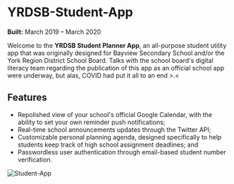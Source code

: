 # YRDSB-Student-App
**Built:** March 2019 – March 2020

Welcome to the **YRDSB Student Planner App**, an all-purpose student utility app that was originally designed for Bayview Secondary School and/or the York Region District School Board. Talks with the school board's digital literacy team regarding the publication of this app as an official school app were underway, but alas, COVID had put it all to an end >.<

## Features
- Repolished view of your school's official Google Calendar, with the ability to set your own reminder push notifications;
- Real-time school announcements updates through the Twitter API;
- Customizable personal planning agenda, designed specifically to help students keep track of high school assignment deadlines; and
- Passwordless user authentication through email-based student number verification.

![Student-App](https://github.com/TripleSteak/Student-App/assets/24597462/7dc7114b-b3b2-47cf-a156-f4745f4abbb4)
